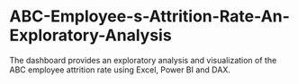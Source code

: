 # ABC-Employee-s-Attrition-Rate-An-Exploratory-Analysis
The dashboard provides an exploratory analysis and visualization of the ABC employee attrition rate using Excel, Power BI and DAX.
